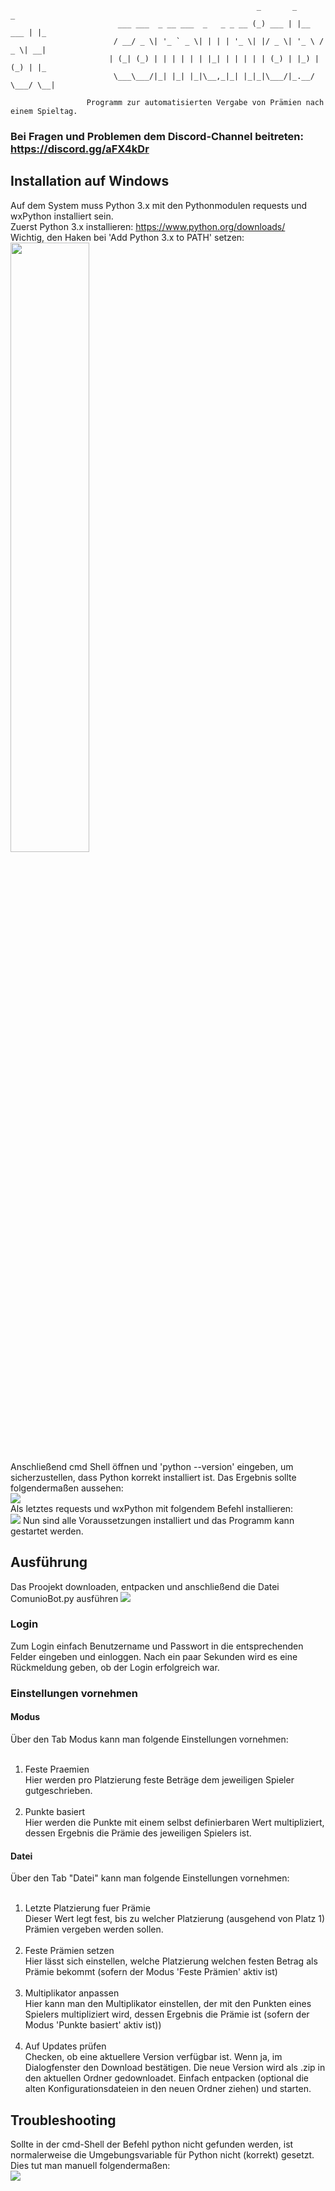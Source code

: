 ````
                                                       _       _           _   
                        ___ ___  _ __ ___  _   _ _ __ (_) ___ | |__   ___ | |_ 
                       / __/ _ \| '_ ` _ \| | | | '_ \| |/ _ \| '_ \ / _ \| __|
                      | (_| (_) | | | | | | |_| | | | | | (_) | |_) | (_) | |_ 
                       \___\___/|_| |_| |_|\__,_|_| |_|_|\___/|_.__/ \___/ \__|
                      
                 Programm zur automatisierten Vergabe von Prämien nach einem Spieltag.
````
### Bei Fragen und Problemen dem Discord-Channel beitreten: https://discord.gg/aFX4kDr
## Installation auf Windows
Auf dem System muss Python 3.x mit den Pythonmodulen requests und wxPython installiert sein.<br>
Zuerst Python 3.x installieren: https://www.python.org/downloads/<br>
Wichtig, den Haken bei 'Add Python 3.x to PATH' setzen:<br>
<img width="50%" src=http://otree.readthedocs.io/en/latest/_images/py-win-installer.png /> <br>
Anschließend cmd Shell öffnen und 'python --version' eingeben, um sicherzustellen, dass Python korrekt installiert ist. Das Ergebnis sollte folgendermaßen aussehen:<br>
<img src="https://raw.githubusercontent.com/nliakm/comuniobot/master/ReadmeImages/cmdPythonVersion.png" /><br>
Als letztes requests und wxPython mit folgendem Befehl installieren:<br>
<img src="https://raw.githubusercontent.com/nliakm/comuniobot/master/ReadmeImages/pythonInstallRequestAndWxPython.png" />
Nun sind alle Voraussetzungen installiert und das Programm kann gestartet werden. 

## Ausführung
Das Proojekt downloaden, entpacken und anschließend die Datei ComunioBot.py ausführen
<img src="https://raw.githubusercontent.com/nliakm/comuniobot/master/ReadmeImages/DownloadProgram.png" /> <br>
### Login
Zum Login einfach Benutzername und Passwort in die entsprechenden Felder eingeben und einloggen.
Nach ein paar Sekunden wird es eine Rückmeldung geben, ob der Login erfolgreich war.
### Einstellungen vornehmen
#### Modus
Über den Tab Modus kann man folgende Einstellungen vornehmen:<br><br>
1. Feste Praemien<br>
Hier werden pro Platzierung feste Beträge dem jeweiligen Spieler gutgeschrieben.<br><br>
2. Punkte basiert<br>
Hier werden die Punkte mit einem selbst definierbaren Wert multipliziert, dessen Ergebnis die Prämie des jeweiligen Spielers ist.
#### Datei
Über den Tab "Datei" kann man folgende Einstellungen vornehmen:<br><br>
1. Letzte Platzierung fuer Prämie<br>
Dieser Wert legt fest, bis zu welcher Platzierung (ausgehend von Platz 1) Prämien vergeben werden sollen.<br><br>
2. Feste Prämien setzen<br>
Hier lässt sich einstellen, welche Platzierung welchen festen Betrag als Prämie bekommt (sofern der Modus 'Feste Prämien' aktiv ist)<br><br>
3. Multiplikator anpassen<br>
Hier kann man den Multiplikator einstellen, der mit den Punkten eines Spielers multipliziert wird, dessen Ergebnis die Prämie ist (sofern der Modus 'Punkte basiert' aktiv ist))<br><br>
4. Auf Updates prüfen<br>
Checken, ob eine aktuellere Version verfügbar ist. Wenn ja, im Dialogfenster den Download bestätigen. Die neue Version wird als .zip in den aktuellen Ordner gedownloadet. Einfach entpacken (optional die alten Konfigurationsdateien in den neuen Ordner ziehen) und starten.

## Troubleshooting
Sollte in der cmd-Shell der Befehl python nicht gefunden werden, ist normalerweise die Umgebungsvariable für Python nicht (korrekt) gesetzt.<br>
Dies tut man manuell folgendermaßen:<br>
<img src="https://raw.githubusercontent.com/nliakm/comuniobot/master/ReadmeImages/pythonInstallationWin10PS.png" /> <br><br>

